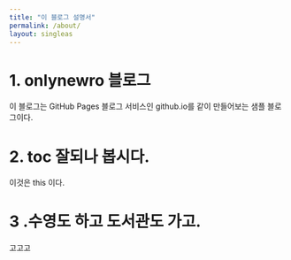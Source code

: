 ```yaml
---
title: "이 블로그 설명서"
permalink: /about/
layout: singleas
---
```


# 1. onlynewro 블로그

이 블로그는 GitHub Pages 블로그 서비스인 github.io를 같이 만들어보는 샘플 블로그이다.

# 2. toc 잘되나 봅시다.

 이것은 this 이다. 

# 3 .수영도 하고 도서관도 가고.

 고고고